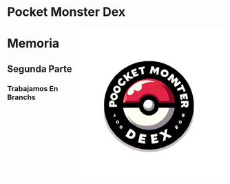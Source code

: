 # Pocket Monster Dex

<img align="right" src="/Imagenes/Logo.png" width="350" alt="PocketBall">

# Memoria

## Segunda Parte

### Trabajamos En Branchs